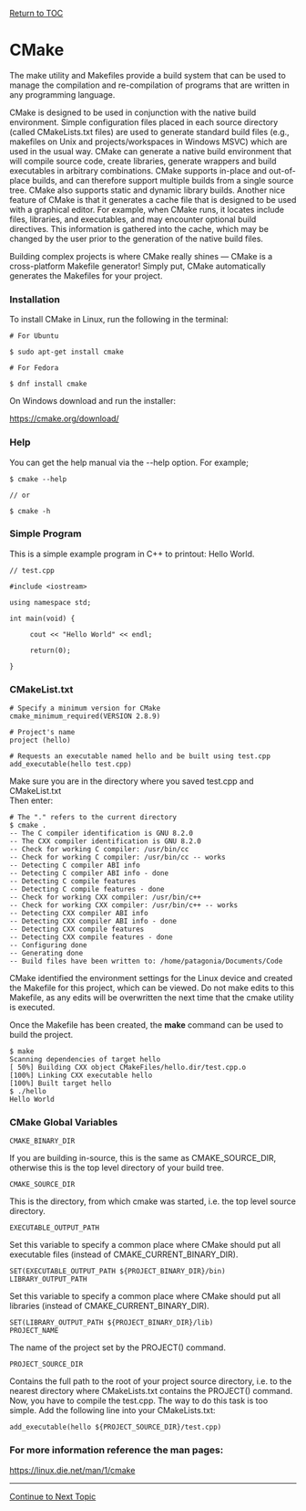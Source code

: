 <a href="https://github.com/CyberTrainingUSAF/05-C-Programming/blob/master/00-Table-of-Contents.md" rel="Return to TOC"> Return to TOC </a>

# CMake

The make utility and Makefiles provide a build system that can be used to manage the compilation and re-compilation of programs that are written in any programming language.  

CMake is designed to be used in conjunction with the native build environment. Simple configuration files placed in each source directory (called CMakeLists.txt files) are used to generate standard build files (e.g., makefiles on Unix and projects/workspaces in Windows MSVC) which are used in the usual way. CMake can generate a native build environment that will compile source code, create libraries, generate wrappers and build executables in arbitrary combinations. CMake supports in-place and out-of-place builds, and can therefore support multiple builds from a single source tree. CMake also supports static and dynamic library builds. Another nice feature of CMake is that it generates a cache file that is designed to be used with a graphical editor. For example, when CMake runs, it locates include files, libraries, and executables, and may encounter optional build directives. This information is gathered into the cache, which may be changed by the user prior to the generation of the native build files.  

Building complex projects is where CMake really shines — CMake is a cross-platform Makefile generator! Simply put, CMake automatically generates the Makefiles for your project.  

### Installation

To install CMake in Linux, run the following in the terminal:

```
# For Ubuntu

$ sudo apt-get install cmake

# For Fedora

$ dnf install cmake
```

On Windows download and run the installer:  

https://cmake.org/download/  

### Help
You can get the help manual via the --help option. For example;

```
$ cmake --help  

// or 

$ cmake -h
```

### Simple Program
This is a simple example program in C++ to printout: Hello World.

```
// test.cpp

#include <iostream>

using namespace std;

int main(void) {

     cout << "Hello World" << endl;

     return(0);

}
```

### CMakeList.txt
```
# Specify a minimum version for CMake
cmake_minimum_required(VERSION 2.8.9)

# Project's name
project (hello)

# Requests an executable named hello and be built using test.cpp
add_executable(hello test.cpp)
```

Make sure you are in the directory where you saved test.cpp and CMakeList.txt  
Then enter:

```
# The "." refers to the current directory
$ cmake .
-- The C compiler identification is GNU 8.2.0
-- The CXX compiler identification is GNU 8.2.0
-- Check for working C compiler: /usr/bin/cc
-- Check for working C compiler: /usr/bin/cc -- works
-- Detecting C compiler ABI info
-- Detecting C compiler ABI info - done
-- Detecting C compile features
-- Detecting C compile features - done
-- Check for working CXX compiler: /usr/bin/c++
-- Check for working CXX compiler: /usr/bin/c++ -- works
-- Detecting CXX compiler ABI info
-- Detecting CXX compiler ABI info - done
-- Detecting CXX compile features
-- Detecting CXX compile features - done
-- Configuring done
-- Generating done
-- Build files have been written to: /home/patagonia/Documents/Code
```

CMake identified the environment settings for the Linux device and created the Makefile for this project, which can be viewed. Do not make edits to this Makefile, as any edits will be overwritten the next time that the cmake utility is executed.  

Once the Makefile has been created, the **make** command can be used to build the project.

```
$ make
Scanning dependencies of target hello
[ 50%] Building CXX object CMakeFiles/hello.dir/test.cpp.o
[100%] Linking CXX executable hello
[100%] Built target hello
$ ./hello
Hello World
```

### CMake Global Variables

```
CMAKE_BINARY_DIR
```
If you are building in-source, this is the same as CMAKE_SOURCE_DIR, otherwise this is the top level directory of your build tree.
```
CMAKE_SOURCE_DIR
```

This is the directory, from which cmake was started, i.e. the top level source directory.
```
EXECUTABLE_OUTPUT_PATH
```

Set this variable to specify a common place where CMake should put all executable files (instead of CMAKE_CURRENT_BINARY_DIR).
```
SET(EXECUTABLE_OUTPUT_PATH ${PROJECT_BINARY_DIR}/bin)
LIBRARY_OUTPUT_PATH
```

Set this variable to specify a common place where CMake should put all libraries (instead of CMAKE_CURRENT_BINARY_DIR).
```
SET(LIBRARY_OUTPUT_PATH ${PROJECT_BINARY_DIR}/lib)
PROJECT_NAME
```

The name of the project set by the PROJECT() command.
```
PROJECT_SOURCE_DIR
```

Contains the full path to the root of your project source directory, i.e. to the nearest directory where CMakeLists.txt contains the PROJECT() command. Now, you have to compile the test.cpp. The way to do this task is too simple. Add the following line into your CMakeLists.txt:
```
add_executable(hello ${PROJECT_SOURCE_DIR}/test.cpp)
```

### For more information reference the man pages:

https://linux.die.net/man/1/cmake

---
<a href="https://github.com/CyberTrainingUSAF/05-C-Programming/blob/master/02_Variables/README.md" rel="Continue to Next Topic"> Continue to Next Topic </a>

